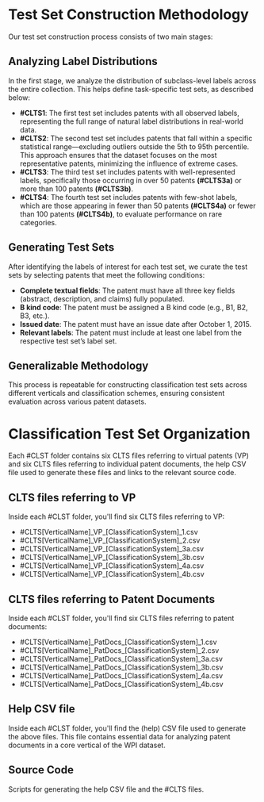 # Test Set Construction Methodology

Our test set construction process consists of two main stages:

## Analyzing Label Distributions
In the first stage, we analyze the distribution of subclass-level labels across the entire collection. This helps define task-specific test sets, as described below:
- **#CLTS1**: The first test set includes patents with all observed labels, representing the full range of natural label distributions in real-world data.
- **#CLTS2**: The second test set includes patents that fall within a specific statistical range—excluding outliers outside the 5th to 95th percentile. This approach ensures that the dataset focuses on the most representative patents, minimizing the influence of extreme cases.
- **#CLTS3**: The third test set includes patents with well-represented labels, specifically those occurring in over 50 patents **(#CLTS3a)** or more than 100 patents **(#CLTS3b)**.
- **#CLTS4**: The fourth test set includes patents with few-shot labels, which are those appearing in fewer than 50 patents **(#CLTS4a)** or fewer than 100 patents **(#CLTS4b)**, to evaluate performance on rare categories.

## Generating Test Sets
After identifying the labels of interest for each test set, we curate the test sets by selecting patents that meet the following conditions:
- **Complete textual fields**: The patent must have all three key fields (abstract, description, and claims) fully populated.
- **B kind code**: The patent must be assigned a B kind code (e.g., B1, B2, B3, etc.).
- **Issued date**: The patent must have an issue date after October 1, 2015.
- **Relevant labels**: The patent must include at least one label from the respective test set’s label set.

## Generalizable Methodology

This process is repeatable for constructing classification test sets across different verticals and classification schemes, ensuring consistent evaluation across various patent datasets.

# Classification Test Set Organization 
Each #CLST folder contains six CLTS files referring to virtual patents (VP) and six CLTS files referring to individual patent documents, the help CSV file used to generate these files and links to the relevant source code.

## CLTS files referring to VP 
Inside each #CLST folder, you'll find six CLTS files referring to VP:

- #CLTS[VerticalName]\_VP_[ClassificationSystem]_1.csv
- #CLTS[VerticalName]\_VP_[ClassificationSystem]_2.csv
- #CLTS[VerticalName]\_VP_[ClassificationSystem]_3a.csv
- #CLTS[VerticalName]\_VP_[ClassificationSystem]_3b.csv
- #CLTS[VerticalName]\_VP_[ClassificationSystem]_4a.csv
- #CLTS[VerticalName]\_VP_[ClassificationSystem]_4b.csv

## CLTS files referring to Patent Documents 
Inside each #CLST folder, you'll find six CLTS files referring to patent documents:

- #CLTS[VerticalName]\_PatDocs_[ClassificationSystem]_1.csv
- #CLTS[VerticalName]\_PatDocs_[ClassificationSystem]_2.csv
- #CLTS[VerticalName]\_PatDocs_[ClassificationSystem]_3a.csv
- #CLTS[VerticalName]\_PatDocs_[ClassificationSystem]_3b.csv
- #CLTS[VerticalName]\_PatDocs_[ClassificationSystem]_4a.csv
- #CLTS[VerticalName]\_PatDocs_[ClassificationSystem]_4b.csv

## Help CSV file
Inside each #CLST folder, you'll find the (help) CSV file used to generate the above files. This file contains essential data for analyzing patent documents in a core vertical of the WPI dataset. 

## Source Code
Scripts for generating the help CSV file and the #CLTS files.

